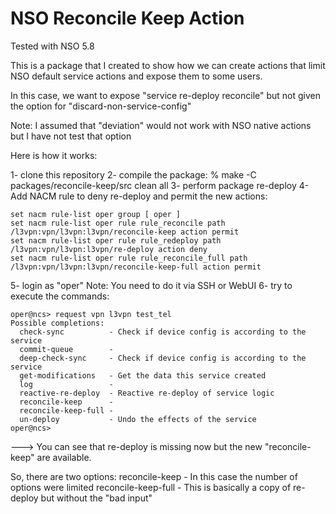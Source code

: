 # NSO Reconcile Keep Action

Tested with NSO 5.8

This is a package that I created to show how we can create actions that limit NSO default service actions and expose them to some users.

In this case, we want to expose "service re-deploy reconcile" but not given the option for "discard-non-service-config"

Note: I assumed that "deviation" would not work with NSO native actions but I have not test that option

Here is how it works:

1- clone this repository
2- compile the package: % make -C packages/reconcile-keep/src clean all
3- perform package re-deploy
4- Add NACM rule to deny re-deploy and permit the new actions:
```
set nacm rule-list oper group [ oper ]
set nacm rule-list oper rule rule_reconcile path /l3vpn:vpn/l3vpn:l3vpn/reconcile-keep action permit
set nacm rule-list oper rule rule_redeploy path /l3vpn:vpn/l3vpn:l3vpn/re-deploy action deny
set nacm rule-list oper rule rule_reconcile_full path /l3vpn:vpn/l3vpn:l3vpn/reconcile-keep-full action permit
```
5- login as "oper"
  Note: You need to do it via SSH or WebUI
6- try to execute the commands:
```
oper@ncs> request vpn l3vpn test_tel
Possible completions:
  check-sync          - Check if device config is according to the service
  commit-queue        -
  deep-check-sync     - Check if device config is according to the service
  get-modifications   - Get the data this service created
  log                 -
  reactive-re-deploy  - Reactive re-deploy of service logic
  reconcile-keep      -
  reconcile-keep-full -
  un-deploy           - Undo the effects of the service
oper@ncs>
```
---> You can see that re-deploy is missing now but the new "reconcile-keep" are available.

So, there are two options:
  reconcile-keep      - In this case the number of options were limited
  reconcile-keep-full - This is basically a copy of re-deploy but without the "bad input"

